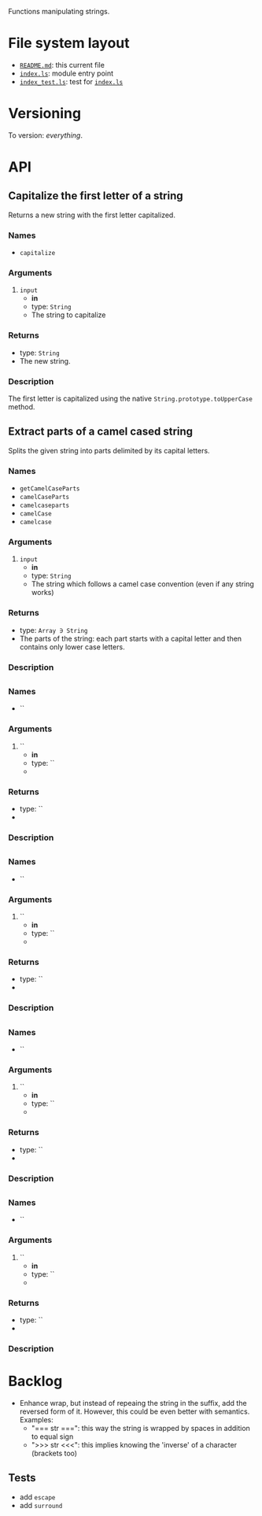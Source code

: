 Functions manipulating strings.

# File system layout

* [`README.md`](./README.md): this current file
* [`index.ls`](./index.ls): module entry point
* [`index_test.ls`](./index_test.ls): test for [`index.ls`](./index.ls)

# Versioning

To version: _everything_.




# API



## Capitalize the first letter of a string

Returns a new string with the first letter capitalized.

### Names

* `capitalize`

### Arguments

1. `input`
	* __in__
	* type: `String`
	* The string to capitalize

### Returns

* type: `String`
* The new string.

### Description

The first letter is capitalized using the native `String.prototype.toUpperCase` method.





## Extract parts of a camel cased string

Splits the given string into parts delimited by its capital letters.

### Names

* `getCamelCaseParts`
* `camelCaseParts`
* `camelcaseparts`
* `camelCase`
* `camelcase`

### Arguments

1. `input`
	* __in__
	* type: `String`
	* The string which follows a camel case convention (even if any string works)

### Returns

* type: `Array ∋ String`
* The parts of the string: each part starts with a capital letter and then contains only lower case letters.

### Description



##

### Names

* ``

### Arguments

1. ``
	* __in__
	* type: ``
	*

### Returns

* type: ``
*

### Description






##

### Names

* ``

### Arguments

1. ``
	* __in__
	* type: ``
	*

### Returns

* type: ``
*

### Description






##

### Names

* ``

### Arguments

1. ``
	* __in__
	* type: ``
	*

### Returns

* type: ``
*

### Description






##

### Names

* ``

### Arguments

1. ``
	* __in__
	* type: ``
	*

### Returns

* type: ``
*

### Description







# Backlog

* Enhance wrap, but instead of repeaing the string in the suffix, add the reversed form of it. However, this could be even better with semantics. Examples:
	* "=== str ===": this way the string is wrapped by spaces in addition to equal sign
	* ">>> str <<<": this implies knowing the 'inverse' of a character (brackets too)

## Tests

* add `escape`
* add `surround`

